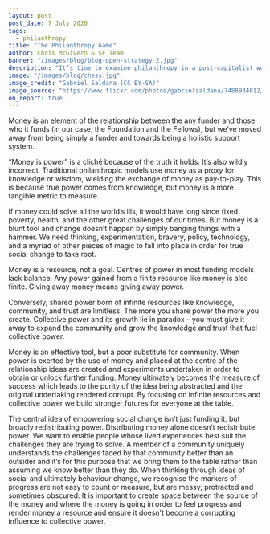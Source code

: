 ```yaml
---
layout: post
post_date: 7 July 2020
tags:
  - philanthropy
title: "The Philanthropy Game"
author: Chris McGivern & SF Team
banner: "/images/blog/blog-open-strategy 2.jpg"
description: "It’s time to examine philanthropy in a post-capitalist world."
image: "/images/blog/chess.jpg"
image_credit: "Gabriel Saldana (CC BY-SA)"
image_source: "https://www.flickr.com/photos/gabrielsaldana/7488934812/in/photostream/"
on_report: true
---
```

Money is an element of the relationship between the any funder and those who it funds (in our case, the Foundation and the Fellows), but we’ve moved away from being simply a funder and towards being a holistic support system.

“Money is power” is a cliché because of the truth it holds. It’s also wildly incorrect. Traditional philanthropic models use money as a proxy for knowledge or wisdom, wielding the exchange of money as pay-to-play. This is because true power comes from knowledge, but money is a more tangible metric to measure.

If money could solve all the world’s ills, it would have long since fixed poverty, health, and the other great challenges of our times. But money is a blunt tool and change doesn’t happen by simply banging things with a hammer. We need thinking, experimentation, bravery, policy, technology, and a myriad of other pieces of magic to fall into place in order for true social change to take root.

Money is a resource, not a goal. Centres of power in most funding models lack balance. Any power gained from a finite resource like money is also finite. Giving away money means giving away power. 

Conversely, shared power born of infinite resources like knowledge, community, and trust are limitless. The more you share power the more you create. Collective power and its growth lie in paradox – you must give it away to expand the community and grow the knowledge and trust that fuel collective power. 

Money is an effective tool, but a poor substitute for community. When power is exerted by the use of money and placed at the centre of the relationship ideas are created and experiments undertaken in order to obtain or unlock further funding. Money ultimately becomes the measure of success which leads to the purity of the idea being abstracted and the original undertaking rendered corrupt. By focusing on infinite resources and collective power we build stronger futures for everyone at the table.

The central idea of empowering social change isn’t just funding it, but broadly redistributing power. Distributing money alone doesn’t redistribute power. We want to enable people whose lived experiences best suit the challenges they are trying to solve. A member of a community uniquely understands the challenges faced by that community better than an outsider and it’s for this purpose that we bring them to the table rather than assuming we know better than they do. When thinking through ideas of social and ultimately behaviour change, we recognise the markers of progress are not easy to count or measure, but are messy, protracted and sometimes obscured. It is important to create space between the source of the money and where the money is going in order to feel progress and render money a resource and ensure it doesn't become a corrupting influence to collective power.
